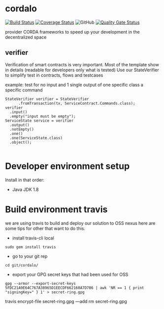 # cordalo
[![Build Status](https://api.travis-ci.org/cordalo-ch/cordalo.svg?branch=master)](https://travis-ci.org/cordalo-ch/cordalo)
[![Coverage Status](https://coveralls.io/repos/github/cordalo-ch/cordalo/badge.svg)](https://coveralls.io/github/cordalo-ch/cordalo)
![GitHub](https://img.shields.io/github/license/cordalo-ch/cordalo?label=Licence)
[![Quality Gate Status](https://sonarcloud.io/api/project_badges/measure?project=cordalo-ch_cordalo&metric=alert_status)](https://sonarcloud.io/dashboard?id=cordalo-ch_cordalo)

provider CORDA frameworks to speed up your development in the decentralized space


## verifier
Verification of smart contracts is very important. Most of the template show in details (readable for developers only what is tested)
Use our StateVerifier to simplify test in contracts, flows and testcases

example: test for no input and 1 single output of one specific class a specific command
```
StateVerifier verifier = StateVerifier
      .fromTransaction(tx, ServiceContract.Commands.class);
verifier
  .input()
  .empty("input must be empty");
ServiceState service = verifier
  .output()
  .notEmpty()
  .one()
  .one(ServiceState.class)
  .object();
      
`````

# Developer environment setup

Install in that order:
* Java JDK 1.8


# Build environment travis
we are using travis to build and deploy our solution to OSS nexus
here are some tips for other that want to do this.


- install travis-cli local
```
sudo gem install travis
```

- go to your git rep
```
cd git/cordalo/
```

- export your GPG secret keys that had been used for OSS

```
gpg --armor --export-secret-keys 5FDC21A9E64C767A38965D1EECDF662160A7D786 | awk 'NR == 1 { print "signingKey=" } 1' > secret-ring.gpg
```

travis encrypt-file secret-ring.gpg —add
rm secret-ring.gpg

```
